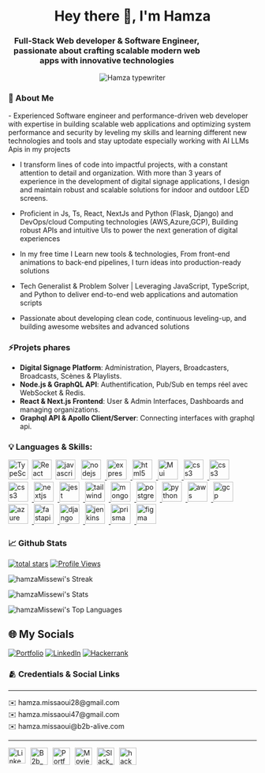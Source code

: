 <!-- <div align="center">
  <img src="https://art.pixilart.com/cb97514d85c12ba.gif" width="100%" alt="MasterHead" />
</div> -->
<!-- ### -->

<h1 align="center">Hey there 👋, I'm Hamza</h1>

<!-- # Hey there 👋, I'm **Hamza** -->

<!-- <p align="center">k**Full-Stack Web Developer** | **Design Engineer** | **Creative Entrepreneur**</p> -->

<h3 align="center" style="text-align:center;width:400">Full-Stack Web developer & Software Engineer, passionate about crafting scalable modern web apps with innovative technologies</h3>

<div align="center">

<!-- [![Typing SVG](https://readme-typing-svg.demolab.com?font=Fira+Code&weight=600&size=22&duration=3000&pause=1000&color=00FF00&width=1000&center=true&vCenter=true&width=600&lines=Welcome to my gitHub profile;I have what it takes to make your ideas into reactive websites;I've the skills to create awesome websites+%F0%9F%8E%A8)](https://git.io/typing-svg) -->

<img src="https://readme-typing-svg.demolab.com?font=Fira+Code&weight=600&size=22&duration=3000&pause=1000&color=00FF00&center=true&vCenter=true&width=1000&lines=Welcome to my gitHub profile;I am experienced fullstack web and devops developer;I have what you need to make your ideas into reality;I have experience in modern languages and devops tools;I am passionate about creating awesome websites+%F0%9F%8E%A8" alt="Hamza typewriter" />
</div>

<!--
<div align="center">
  <img src="https://art.pixilart.com/cb97514d85c12ba.gif" width="100%" alt="MasterHead" />
</div> -->

###

<h3 align="left">🚀 About Me</h3>

<p align="left">
-   Experienced Software engineer and performance-driven web developer with expertise in building scalable web applications and optimizing system performance and security by leveling my skills and learning different new technologies and tools and stay uptodate especially working with AI LLMs Apis in my projects

-   I transform lines of code into impactful projects, with a constant attention to detail and organization. With more than 3 years of experience in the development of digital signage applications, I design and maintain robust and scalable solutions for indoor and outdoor LED screens.

-   Proficient in Js, Ts, React, NextJs and Python (Flask, Django) and DevOps/cloud Computing technologies (AWS,Azure,GCP), Building robust APIs and intuitive UIs to power the next generation of digital experiences

-   In my free time I Learn new tools & technologies, From front-end animations to back-end pipelines, I turn ideas into production-ready solutions

-   Tech Generalist & Problem Solver | Leveraging JavaScript, TypeScript, and Python to deliver end-to-end web applications and automation scripts

-   Passionate about developing clean code, continuous leveling-up, and building awesome websites and advanced solutions
</p>

### ⚡Projets phares

-   **Digital Signage Platform**: Administration, Players, Broadcasters, Broadcasts, Scènes & Playlists.
-   **Node.js & GraphQL API**: Authentification, Pub/Sub en temps réel avec WebSocket & Redis.
-   **React & Next.js Frontend**: User & Admin Interfaces, Dashboards and managing organizations.
-   **Graphql API & Apollo Client/Server**: Connecting interfaces with graphql api.

###

<!-- <h3 align="left">🛠 Languages & Skills:</h3> -->
<h3 align="left">💡 Languages & Skills:</h3>
<div align="left" style="margin-bottom:10px">
  <!-- <img src="https://skillicons.dev/icons?i=js,ts,python,java,spring,react,nextjs,
  nodejs,express,mongodb,mysql,tailwind,docker,redis,bullmq,prisma,firebase,supabase,
  fastapi,elasticsearch,postman,github,nginx,graphql,django,fastapi,postgresql,aws,
  gcp,azure" height="140" alt="My Skills" /> -->
<!-- <code><img height="30" src="https://skillicons.dev/icons?i=react,nextjs,ts,tailwind,prisma,supabase,postgres,nodejs,html,css,js,git,github,linux,bash,py,java,c,md,figma"/></code> -->
<!-- <a href="https://developer.mozilla.org/en-US/docs/Web/JavaScript" target="_blank" style="decoration:none"> <img src="https://raw.githubusercontent.com/devicons/devicon/master/icons/javascript/javascript-original.svg" alt="javascript" width="40" height="40" style="margin-right:8px;margin-bottom:5px"/></a> -->
<a href="https://developer.mozilla.org/en-US/docs/Web/JavaScript" target="_blank" style="decoration:none"> <img src="https://skillicons.dev/icons?i=js" alt="javascript" width="40" height="40" style="margin-right:8px;margin-bottom:5px"/></a>
<a><img align="left" alt="TypeScript" width="40" height="40" style="margin-right:8px;margin-bottom:5px" src="https://skillicons.dev/icons?i=ts" /></a>
<a href="https://reactjs.org/" target="_blank">
<img align="left" alt="React" width="40" height="40" style="margin-right:8px;margin-bottom:5px" src="https://skillicons.dev/icons?i=react" />
</a>
<a href="https://nodejs.org" target="_blank" style="decoration:none"> 
<img src="https://skillicons.dev/icons?i=nodejs" alt="nodejs" width="40" height="40" style="margin-right:8px"/>
 </a>
<a href="https://expressjs.com" target="_blank">
<img src="https://skillicons.dev/icons?i=express" alt="express" width="40" height="40" style="margin-right:8px"/>
</a>
<!-- <a href="https://expressjs.com" target="_blank"> -->
<!-- <img src="https://raw.githubusercontent.com/koajs/koa/HEAD/docs/logo.png" alt="express" width="40" height="35" style="margin-right:8px"/> -->
<!-- <img src="https://www.vectorlogo.zone/logos/koajs/koajs.svg" alt="express" width="40" height="35" style="margin-right:8px"/> -->
<!-- </a> -->
<a href="https://www.w3.org/html/" target="_blank" style="decoration:none"> 
<img src="https://skillicons.dev/icons?i=html" alt="html5" width="40" height="40" style="margin-right:8px"/>
</a>
<a href="https://mui.com/" target="_blank" style="decoration:none">
<img src="https://skillicons.dev/icons?i=mui" alt="Mui" width="40" height="40" style="margin-right:8px"/>
</a>
<a href="https://www.w3schools.com/css/" target="_blank" style="decoration:none"> 
<img src="https://skillicons.dev/icons?i=css" alt="css3" width="40" height="40" style="margin-right:8px"/>
</a>
 <a href="https://graphql.org/" target="_blank">
<img src="https://skillicons.dev/icons?i=graphql" alt="css3" width="40" height="40" style="margin-right:8px"/>
</a>
 <a href="https://www.apollographql.com/" target="_blank" style="decoration:none">
<img src="https://skillicons.dev/icons?i=apollo" alt="css3" width="40" height="40" style="margin-right:8px"/>
</a>
<a href="https://nextjs.org/" target="_blank" style="decoration:none"> <img src="https://skillicons.dev/icons?i=nextjs" alt="nextjs" width="40" height="40" style="margin-right:8px;margin-bottom:5px"/> </a>
<!-- <a href="https://www.gatsbyjs.com/" target="_blank" style="decoration:none"> <img src="https://www.vectorlogo.zone/logos/gatsbyjs/gatsbyjs-icon.svg" alt="gatsby" width="40" height="40" style="margin-right:8px;margin-bottom:5px"/></a> -->
<!-- <a href="https://nuxtjs.org/" target="_blank" style="decoration:none"> <img src="https://www.vectorlogo.zone/logos/nuxtjs/nuxtjs-icon.svg" alt="nuxtjs" width="40" height="40" style="margin-right:8px;margin-bottom:5px"/> </a> -->
<a href="https://jestjs.io" target="_blank">
<img src="https://skillicons.dev/icons?i=jest" alt="jest" width="40" height="40" style="margin-right:8px;margin-bottom:5px"/>
</a>
<a href="https://tailwindcss.com/" target="_blank" style="decoration:none"> <img src="https://www.vectorlogo.zone/logos/tailwindcss/tailwindcss-icon.svg" alt="tailwind" width="40" height="40" style="margin-right:8px;margin-bottom:5px"/> </a>
<a href="https://www.mongodb.com/" target="_blank" style="decoration:none"> <img src="https://skillicons.dev/icons?i=mongodb" alt="mongodb" width="40" height="40" style="margin-right:8px;margin-bottom:5px"/> </a>
<a href="https://www.postgresql.org" target="_blank" style="decoration:none"> 
<img src="https://skillicons.dev/icons?i=postgresql" alt="postgresql" width="40" height="40" style="margin-right:8px;margin-bottom:5px"/> 
</a>
<a href="https://www.python.org" target="_blank" style="decoration:none"> <img src="https://skillicons.dev/icons?i=python" alt="python" width="40" height="40" style="margin-right:8px;margin-bottom:5px"/> </a>
<a href="https://aws.amazon.com" target="_blank" style="decoration:none"> <img src="https://skillicons.dev/icons?i=aws" alt="aws" width="40" height="40" style="margin-right:8px;margin-bottom:5px"/> </a>
<a href="https://cloud.google.com" target="_blank" style="decoration:none"> <img src="https://skillicons.dev/icons?i=gcp" alt="gcp" width="40" height="40" style="margin-right:8px;margin-bottom:5px"/> </a>
<a href="https://azure.microsoft.com" target="_blank" style="decoration:none"> <img src="https://skillicons.dev/icons?i=azure" alt="azure" width="40" height="40" style="margin-right:8px;margin-bottom:5px"/> </a>
<a href="https://fastapi.tiangolo.com" target="_blank" style="decoration:none"> <img src="https://skillicons.dev/icons?i=fastapi" alt="fastapi" width="40" height="40" style="margin-right:8px;margin-bottom:5px"/> </a>
<a href="https://www.djangoproject.com" target="_blank" style="decoration:none"> <img src="https://skillicons.dev/icons?i=django" alt="django" width="40" height="40" style="margin-right:8px;margin-bottom:5px"/> </a>
<a href="https://www.jenkins.io" target="_blank" style="decoration:none"> <img src="https://skillicons.dev/icons?i=jenkins" alt="jenkins" width="40" height="40" style="margin-right:8px;margin-bottom:5px"/> </a>
<a href="https://www.prisma.io" target="_blank" style="decoration:none"> <img src="https://skillicons.dev/icons?i=prisma" alt="prisma" width="40" height="40" style="margin-right:8px;margin-bottom:5px"/> </a>
<a href="https://www.figma.com" target="_blank" style="decoration:none"> <img src="https://skillicons.dev/icons?i=figma" alt="figma" width="40" height="40" style="margin-right:8px;margin-bottom:5px"/> </a>
<!-- <a href="https://www.adobe.com/products/photoshop.html" target="_blank" style="decoration:none"> <img src="https://skillicons.dev/icons?i=ps" alt="photoshop" width="40" height="40" style="margin-right:8px;margin-bottom:5px"/> </a> -->
</div>

###

<div align="center">
 <!-- <h3 align="left">📊 Github Stats</h3> -->
 <h3 align="left">📈 Github Stats</h3>

 <!-- <a href="https://github.com/hamzaMissewi?tab=followers"><img alt="followers" title="Follow me on Github" src="https://custom-icon-badges.demolab.com/github/followers/hamzaMissewi?color=236ad3&labelColor=1155ba&style=for-the-badge&logo=person-add&label=Follow&logoColor=white"/></a> -->

<p align="left">
      <a href="https://github.com/hamzaMissewi?tab=repositories&sort=stargazers">
         <img alt="total stars" title="Total stars on GitHub" src="https://custom-icon-badges.demolab.com/github/stars/hamzaMissewi?color=C79600&style=for-the-badge&labelColor=C79600&logo=star"/></a>
      <a href="https://github.com/hamzaMissewi">
         <img alt="Profile Views" title="Github Profile Views" src="https://komarev.com/ghpvc/?username=hamzaMissewi&color=A5a5a5&style=for-the-badge&label=VIEWS&logo=eye&logoColor=white"/>
         </a>

</p>

<div align="left">

![hamzaMissewi's Streak](https://github-readme-streak-stats.herokuapp.com/?user=hamzaMissewi&theme=prussian&hide_border=false)

![hamzaMissewi's Stats](https://github-readme-stats.vercel.app/api?username=hamzaMissewi&theme=prussian&show_icons=true&hide_border=false&count_private=true)

![hamzaMissewi's Top Languages](https://github-readme-stats.vercel.app/api/top-langs/?username=hamzaMissewi&theme=prussian&show_icons=true&hide_border=false&layout=compact)

</div>

</div>

## 🌐 My Socials

[![Portfolio](https://custom-icon-badges.demolab.com/badge/Portfolio-Visit-green?logo=vercel&logoColor=white)](https://www.hamza-portfolio-pro-2025.vercel.app)
[![LinkedIn](https://custom-icon-badges.demolab.com/badge/LinkedIn-Follow-blue?logo=linkedin&logoColor=white)](https://www.linkedin.com/in/hamzaMissewi)
[![Hackerrank](https://custom-icon-badges.demolab.com/badge/Hackerrank-Follow-magenta?logo=hackerrank&logoColor=white)](https://www.hackerrank.com/profile/hamza_missaoui47)

<!-- <div align="center">
  <a href="https://linkedin.com/in/hamza-missewi"
target="_blank">
    <img src="https://img.shields.io/badge/LinkedIn-0077B5?style=for-the-badge&logo=linkedin&logoColor=white" alt="LinkedIn" />
  </a>
  <a href="https://hamza-portfolio-pro-2025.vercel.app" target="_blank">
    <img src="https://img.shields.io/badge/Portfolio-FE7A16?style=for-the-badge&logo=portfolio&logoColor=white" alt="Stack Overflow" />
  </a>
  <a href="https://www.hackerrank.com/profile/hamza_missaoui47" target="_blank">
    <img src="https://img.shields.io/badge/Hacker_Rank-00A67D?style=for-the-badge&logo=hacker-rank&logoColor=white" alt="Peerlist" />
  </a>
</div> -->

### 🫂 Credentials & Social Links

---

<div align="left">
<span align="left" size="18px">✉️ hamza.missaoui28@gmail.com</span>
<br />
<span align="left" size="18px">✉️ hamza.missaoui47@gmail.com</span>
<br />
<span align="left" size="18px">✉️ hamza.missaoui@b2b-alive.com</span>

---

<a target="_blank" href="https://linkedin.com/in/hamza-missewi">
   <img align="left" alt="LinkedIn" height="32px" width="35px" style="margin-right:10px;" src="https://skillicons.dev/icons?i=linkedin" />
</a>
<a href="https://www2.b2b-alive.com" target="blank">
<img align="left" height="35px" width="35px" style="margin-right:10px;" alt="B2b_Alive" src="https://www2.b2b-alive.com/wp-content/uploads/2020/05/b2b-alive-logo-w.png"/></a>

<a target="_blank" href="https://hamza-portfolio-pro-2025.vercel.app">
   <img align="left" alt="Portfolio" height="35px" width="35px" style="margin-right:10px;" src="https://skillicons.dev/icons?i=vercel" />
</a>
<a href="https://hamza-movies-app.vercel.app" target="blank"><img align="left" height="35px" width="35px" style="margin-right:10px;" alt="Movies_website" src="https://i.pinimg.com/736x/24/d0/53/24d05378a4e049358f1c237976dbbb43.jpg" /></a>
<a href="https://hamza-slack-clone.vercel.app" target="blank"><img align="left" height="35px" width="35px" style="margin-right:10px;" alt="Slack_clone_hamz_app" src="https://img.freepik.com/free-psd/earth-ball-planet-isolated_23-2151806117.jpg?semt=ais_hybrid&w=740"  /></a>

<a href="https://www.hackerrank.com/profile/hamza_missaoui47" target="blank">
<img align="left" src="https://raw.githubusercontent.com/rahuldkjain/github-profile-readme-generator/master/src/images/icons/Social/hackerrank.svg" style="margin-right:10px;" alt="hacker_hamza" height="35px" width="35px" />
</a>
</div>

<!-- 📚  -->
<!-- ⚡  -->
<!-- 💡  -->
<!-- 🔧  -->

